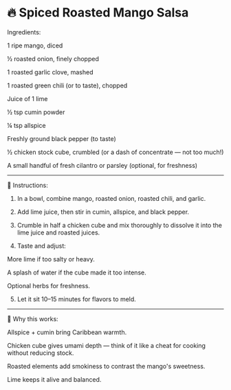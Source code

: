 # 🔥 Spiced Roasted Mango Salsa

Ingredients:

1 ripe mango, diced

½ roasted onion, finely chopped

1 roasted garlic clove, mashed

1 roasted green chili (or to taste), chopped

Juice of 1 lime

½ tsp cumin powder

¼ tsp allspice

Freshly ground black pepper (to taste)

½ chicken stock cube, crumbled (or a dash of concentrate — not too much!)

A small handful of fresh cilantro or parsley (optional, for freshness)



---

🥣 Instructions:

1. In a bowl, combine mango, roasted onion, roasted chili, and garlic.


2. Add lime juice, then stir in cumin, allspice, and black pepper.


3. Crumble in half a chicken cube and mix thoroughly to dissolve it into the lime juice and roasted juices.


4. Taste and adjust:

More lime if too salty or heavy.

A splash of water if the cube made it too intense.

Optional herbs for freshness.



5. Let it sit 10–15 minutes for flavors to meld.




---

🧠 Why this works:

Allspice + cumin bring Caribbean warmth.

Chicken cube gives umami depth — think of it like a cheat for cooking without reducing stock.

Roasted elements add smokiness to contrast the mango's sweetness.

Lime keeps it alive and balanced.
